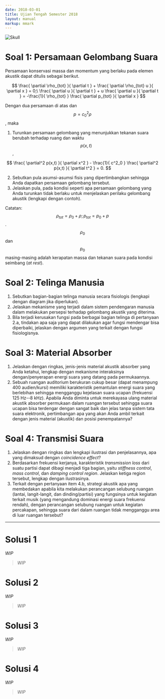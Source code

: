 ```yaml
---
date: 2018-03-01
title: Ujian Tengah Semester 2018
layout: manual
markup: mmark
---
```


![Skull](../img/skull.png)

# Soal 1: Persamaan Gelombang Suara

Persamaan konservasi massa dan momentum yang berlaku pada elemen akustik dapat ditulis sebagai berikut.

$$
  \frac{ \partial \rho_{tot} }{ \partial t } + \frac{ \partial \rho_{tot} u }{ \partial x } = 0;\
  \frac{ \partial u }{ \partial t } + u \frac{ \partial u }{ \partial t } = -\frac{1}{ \rho_{tot} } \frac{ \partial p_{tot} }{ \partial x }
$$

Dengan dua persamaan di atas dan $$p = c^2_0 \rho$$, maka

1. Turunkan persamaan gelombang yang menunjukkan tekanan suara berubah terhadap ruang dan waktu $$p(x,t)$$,

$$
  \frac{ \partial^2 p(x,t) }{ \partial x^2 } - \frac{1}{ c^2_0 } \frac{ \partial^2 p(x,t) }{ \partial t^2 } = 0.
$$

2. Sebutkan pula asumsi-asumsi fisis yang dipertimbangkan sehingga Anda dapatkan persamaan gelombang tersebut.
3. Jelaskan pula, pada kondisi seperti apa persamaan gelombang yang Anda turunkan tidak berlaku untuk menjelaskan perilaku gelombang akustik (lengkapi dengan contoh).

Catatan: $$\rho_{tot} = \rho_0 + \rho; p_{tot} = p_0 + p$$. $$\rho_0$$ dan $$p_0$$ masing-masing adalah kerapatan massa dan tekanan suara pada kondisi seimbang (*at rest*).

# Soal 2: Telinga Manusia

1. Sebutkan bagian-bagian telinga manusia secara fisiologis (lengkapi dengan diagram jika diperlukan).
2. Jelaskan mekanisme yang terjadi dalam sistem pendengaran manusia dalam melakukan persepsi terhadap gelombang akustik yang diterima.
3. Bila terjadi kerusakan fungsi pada berbagai bagian telinga di pertanyaan 2.a, tindakan apa saja yang dapat dilakukan agar fungsi mendengar bisa diperbaiki, jelaskan dengan argumen yang terkait dengan fungsi fisiologisnya.

# Soal 3: Material Absorber

1. Jelaskan dengan ringkas, jenis-jenis material akustik absorber yang Anda ketahui, lengkap dengan mekanisme interaksinya dengan/penyerapan energi suara yang datang pada permukaannya.
2. Sebuah ruangan auditorium berukuran cukup besar (dapat menampung 400 audien/kursi) memiliki karakteristik pemantulan energi suara yang berlebihan sehingga mengganggu kejelasan suara ucapan (frekuensi 125 Hz--8 kHz). Apabila Anda diminta untuk merekayasa ulang material akustik absorber permukaan dalam ruangan tersebut sehingga suara ucapan bisa terdengar dengan sangat baik dan jelas tanpa sistem tata suara elektronik, pertimbangan apa yang akan Anda ambil terkait dengan jenis material (akustik) dan posisi penempatannya?

# Soal 4: Transmisi Suara

1. Jelaskan dengan ringkas dan lengkapi ilustrasi dan penjelasannya, apa yang dimaksud dengan *coincidence effect*?
2. Berdasarkan frekuensi kerjanya, karakteristik *transmission loss* dari suatu partisi dapat dibagi menjadi tiga bagian, yaitu *stiffness control*, *mass control*, dan *damping control region*. Jelaskan ketiga region tersebut, lengkap dengan ilustrasinya.
3. Terkait dengan pertanyaan item 4.b, strategi akustik apa yang membedakan apabila kita melakukan perancangan selubung ruangan (lantai, langit-langit, dan dinding/partisi) yang fungsinya untuk kegiatan terkait musik (yang mengandung dominasi energi suara frekuensi rendah), dengan perancangan selubung ruangan untuk kegiatan percakapan, sehingga suara dari dalam ruangan tidak mengganggu area di luar ruangan tersebut?

* * *

# Solusi 1

*WIP*

> *WIP*

# Solusi 2

*WIP*

> *WIP*

# Solusi 3

*WIP*

> *WIP*

# Solusi 4

*WIP*

> *WIP*
